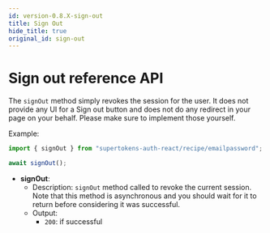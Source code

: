 ```yaml
---
id: version-0.8.X-sign-out
title: Sign Out
hide_title: true
original_id: sign-out
---
```


# Sign out reference API


The `signOut` method simply revokes the session for the user. It does not provide any UI for a Sign out button and does not do any redirect in your page on your behalf. Please make sure to implement those yourself.

Example: 

```js
import { signOut } from "supertokens-auth-react/recipe/emailpassword";

await signOut();
```

- **signOut**: 
    - Description: `signOut` method called to revoke the current session. Note that this method is asynchronous and you should wait for it to return before considering it was successful.
    - Output:
        - `200`: if successful